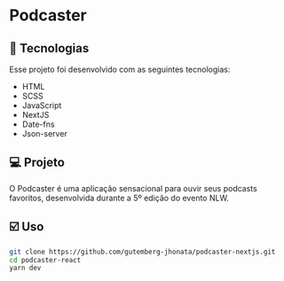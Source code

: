 # Podcaster

## 🚀 Tecnologias

Esse projeto foi desenvolvido com as seguintes tecnologias:

- HTML
- SCSS
- JavaScript
- NextJS
- Date-fns
- Json-server

## 💻 Projeto

O Podcaster é uma aplicação sensacional para ouvir seus podcasts favoritos, desenvolvida durante a 5º edição do evento NLW.

## ☑️ Uso

```bash 
git clone https://github.com/gutemberg-jhonata/podcaster-nextjs.git
cd podcaster-react
yarn dev
```
